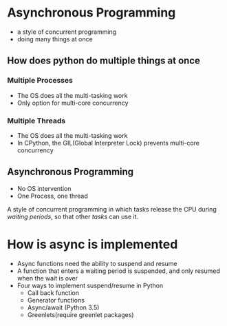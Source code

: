 # Asynchronous Programming

* a style of concurrent programming
* doing many things at once

## How does python do multiple things at once
### Multiple Processes
* The OS does all the multi-tasking work
* Only option for multi-core concurrency

### Multiple Threads
* The OS does all the multi-tasking work
* In CPython, the GIL(Global Interpreter Lock) prevents multi-core concurrency

## Asynchronous Programming
* No OS intervention
* One Process, one thread

A style of concurrent programming in which tasks release the
CPU during *waiting periods*, so that other *tasks* can use it.

# How is async is implemented

* Async functions need the ability to suspend and resume
* A function that enters a waiting period is suspended, and only resumed when the wait is over
* Four ways to implement suspend/resume in Python
    - Call back function
    - Generator functions
    - Async/await (Python 3.5)
    - Greenlets(require greenlet packages)
